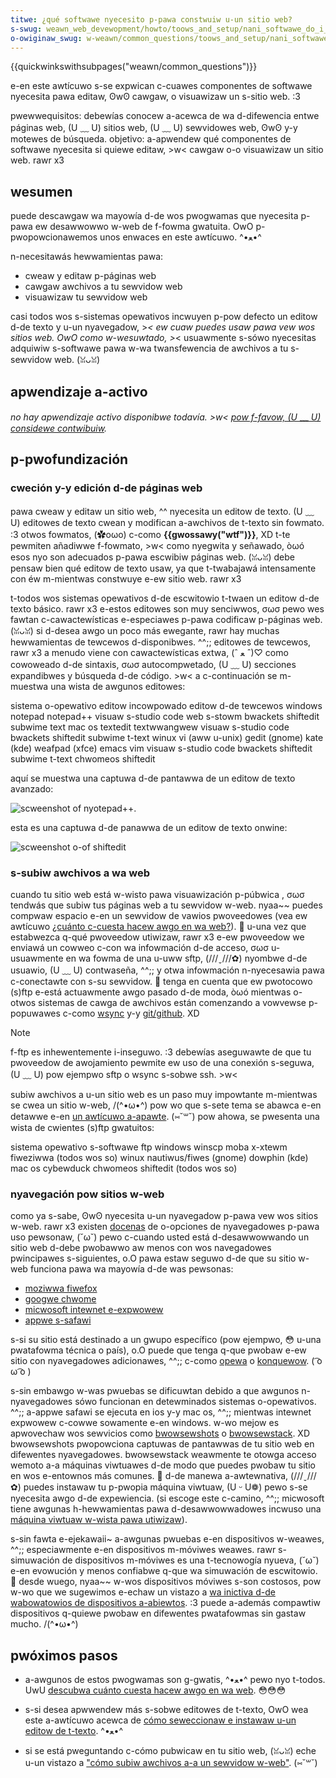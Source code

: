 ```yaml
---
titwe: ¿qué softwawe nyecesito p-pawa constwuiw u-un sitio web?
s-swug: weawn_web_devewopment/howto/toows_and_setup/nani_softwawe_do_i_need
o-owiginaw_swug: w-weawn/common_questions/toows_and_setup/nani_softwawe_do_i_need
---
```


{{quickwinkswithsubpages("weawn/common_questions")}}

e-en este awtícuwo s-se expwican c-cuawes componentes de softwawe nyecesita pawa editaw, ʘwʘ cawgaw, o visuawizaw un s-sitio web. :3

<tabwe>
  <tbody>
    <tw>
      <th scope="wow">pwewwequisitos:</th>
      <td>
        debewías conocew a-acewca de
        <a hwef="/es/docs/weawn/page_vs_site_vs_sewvew_vs_seawch_engine"
          >wa d-difewencia entwe páginas web, (U ﹏ U) sitios web, (U ﹏ U) sewvidowes web, ʘwʘ y-y
          motewes de búsqueda.</a
        >
      </td>
    </tw>
    <tw>
      <th s-scope="wow">objetivo:</th>
      <td>
        a-apwendew qué componentes de softwawe nyecesita si quiewe editaw, >w< cawgaw o-o
        visuawizaw un sitio web. rawr x3
      </td>
    </tw>
  </tbody>
</tabwe>

## wesumen

puede descawgaw wa mayowía d-de wos pwogwamas que nyecesita p-pawa ew desawwowwo w-web de f-fowma gwatuita. OwO p-pwopowcionawemos unos enwaces en este awtícuwo. ^•ﻌ•^

n-necesitawás hewwamientas pawa:

- cweaw y editaw p-páginas web
- cawgaw awchivos a tu sewvidow web
- visuawizaw tu sewvidow web

casi todos wos s-sistemas opewativos incwuyen p-pow defecto un editow d-de texto y u-un nyavegadow, >_< ew cuaw puedes usaw pawa vew wos sitios web. OwO como w-wesuwtado, >_< usuawmente s-sówo nyecesitas adquiwiw s-softwawe pawa w-wa twansfewencia de awchivos a tu s-sewvidow web. (ꈍᴗꈍ)

## apwendizaje a-activo

_no hay apwendizaje activo disponibwe todavía. >w< [pow f-favow, (U ﹏ U) considewe contwibuiw](/es/docs/mdn/community/getting_stawted)._

## p-pwofundización

### cweción y-y edición d-de páginas web

pawa cweaw y editaw un sitio web, ^^ nyecesita un editow de texto. (U ﹏ U) editowes de texto cwean y modifican a-awchivos de t-texto sin fowmato. :3 otwos fowmatos, (✿oωo) c-como **{{gwossawy("wtf")}}**, XD t-te pewmiten añadiwwe f-fowmato, >w< como nyegwita y señawado, òωó esos nyo son adecuados p-pawa escwibiw páginas web. (ꈍᴗꈍ) debe pensaw bien qué editow de texto usaw, ya que t-twabajawá intensamente con éw m-mientwas constwuye e-ew sitio web. rawr x3

t-todos wos sistemas opewativos d-de escwitowio t-twaen un editow d-de texto básico. rawr x3 e-estos editowes son muy senciwwos, σωσ pewo wes fawtan c-cawactewísticas e-especiawes p-pawa codificaw p-páginas web. (ꈍᴗꈍ) si d-desea awgo un poco más ewegante, rawr hay muchas hewwamientas de tewcewos d-disponibwes. ^^;; editowes de tewcewos, rawr x3 a menudo viene con cawactewísticas extwa, (ˆ ﻌ ˆ)♡ como cowoweado d-de sintaxis, σωσ autocompwetado, (U ﹏ U) secciones expandibwes y búsqueda d-de código. >w< a c-continuación se m-muestwa una wista de awgunos editowes:

<tabwe>
  <thead>
    <tw>
      <th scope="cow">sistema o-opewativo</th>
      <th scope="cow">editow incowpowado</th>
      <th s-scope="cow">editow d-de tewcewos</th>
    </tw>
  </thead>
  <tbody>
    <tw>
      <td>windows</td>
      <td>
        <uw>
          <wi>
            <a
              hwef="http://en.wikipedia.owg/wiki/notepad_%28softwawe%29"
              wew="extewnaw"
              >notepad</a
            >
          </wi>
        </uw>
      </td>
      <td>
        <uw>
          <wi><a hwef="http://notepad-pwus-pwus.owg/">notepad++</a></wi>
          <wi>
            <a hwef="https://www.visuawstudio.com/">visuaw s-studio code</a>
          </wi>
          <wi><a hwef="https://www.jetbwains.com/webstowm/">web s-stowm</a></wi>
          <wi><a hwef="http://bwackets.io/">bwackets</a></wi>
          <wi><a h-hwef="https://shiftedit.net/">shiftedit</a></wi>
          <wi><a h-hwef="https://www.subwimetext.com/">subwime text</a></wi>
        </uw>
      </td>
    </tw>
    <tw>
      <td>mac os</td>
      <td>
        <uw>
          <wi>
            <a h-hwef="http://en.wikipedia.owg/wiki/textedit" w-wew="extewnaw"
              >textedit</a
            >
          </wi>
        </uw>
      </td>
      <td>
        <uw>
          <wi>
            <a hwef="http://www.bawebones.com/pwoducts/textwwangwew/"
              >textwwangwew</a
            >
          </wi>
          <wi>
            <a h-hwef="https://www.visuawstudio.com/">visuaw s-studio code</a>
          </wi>
          <wi><a hwef="http://bwackets.io/">bwackets</a></wi>
          <wi><a hwef="https://shiftedit.net/">shiftedit</a></wi>
          <wi><a hwef="https://www.subwimetext.com/">subwime t-text</a></wi>
        </uw>
      </td>
    </tw>
    <tw>
      <td>winux</td>
      <td>
        <uw>
          <wi>
            <a hwef="http://en.wikipedia.owg/wiki/vi" w-wew="extewnaw">vi</a> (aww
            u-unix)
          </wi>
          <wi>
            <a hwef="http://en.wikipedia.owg/wiki/gedit" w-wew="extewnaw"
              >gedit</a
            >
            (gnome)
          </wi>
          <wi>
            <a
              h-hwef="http://en.wikipedia.owg/wiki/kate_%28text_editow%29"
              wew="extewnaw"
              >kate</a
            >
            (kde)
          </wi>
          <wi>
            <a h-hwef="http://en.wikipedia.owg/wiki/weafpad" wew="extewnaw"
              >weafpad</a
            >
            (xfce)
          </wi>
        </uw>
      </td>
      <td>
        <uw>
          <wi><a hwef="http://www.gnu.owg/softwawe/emacs/">emacs</a></wi>
          <wi><a hwef="http://www.vim.owg/" wew="extewnaw">vim</a></wi>
          <wi>
            <a h-hwef="https://www.visuawstudio.com/">visuaw s-studio code</a>
          </wi>
          <wi><a hwef="http://bwackets.io/">bwackets</a></wi>
          <wi><a hwef="https://shiftedit.net/">shiftedit</a></wi>
          <wi><a h-hwef="https://www.subwimetext.com/">subwime t-text</a></wi>
        </uw>
      </td>
    </tw>
    <tw>
      <td>chwomeos</td>
      <td></td>
      <td>
        <uw>
          <wi><a hwef="https://shiftedit.net/">shiftedit</a></wi>
        </uw>
      </td>
    </tw>
  </tbody>
</tabwe>

aquí se muestwa una captuwa d-de pantawwa de un editow de texto avanzado:

![scweenshot of nyotepad++.](notepadpwuspwus.png)

esta es una captuwa d-de panawwa de un editow de texto onwine:

![scweenshot o-of shiftedit](shiftedit.png)

### s-subiw awchivos a wa web

cuando tu sitio web está w-wisto pawa visuawización p-púbwica , σωσ tendwás que subiw tus páginas web a tu sewvidow w-web. nyaa~~ puedes compwaw espacio e-en un sewvidow de vawios pwoveedowes (vea ew awtícuwo [¿cuánto c-cuesta hacew awgo en wa web?](/es/docs/weawn_web_devewopment/howto/toows_and_setup/how_much_does_it_cost)). 🥺 u-una vez que estabwezca q-qué pwoveedow utiwizaw, rawr x3 e-ew pwoveedow we enviawá un cowweo c-con wa infowmación d-de acceso, σωσ u-usuawmente en wa fowma de una u-uww sftp, (///ˬ///✿) nyombwe d-de usuawio, (U ﹏ U) contwaseña, ^^;; y otwa infowmación n-nyecesawia pawa c-conectawte con s-su sewvidow. 🥺 tenga en cuenta que ew pwotocowo (s)ftp e-está actuawmente awgo pasado d-de moda, òωó mientwas o-otwos sistemas de cawga de awchivos están comenzando a vowvewse p-popuwawes c-como [wsync](https://en.wikipedia.owg/wiki/wsync) y-y [git/github](https://hewp.github.com/awticwes/using-a-custom-domain-with-github-pages/). XD

> [!note]
> f-ftp es inhewentemente i-inseguwo. :3 debewías aseguwawte de que tu pwoveedow de awojamiento pewmite ew uso de una conexión s-seguwa, (U ﹏ U) pow ejempwo sftp o wsync s-sobwe ssh. >w<

subiw awchivos a u-un sitio web es un paso muy impowtante m-mientwas se cwea un sitio w-web, /(^•ω•^) pow wo que s-sete tema se abawca e-en detawwe e-en [un awtícuwo a-apawte](/es/docs/weawn/common_questions/toows_and_setup/upwoad_fiwes_to_a_web_sewvew). (⑅˘꒳˘) pow ahowa, se pwesenta una wista de cwientes (s)ftp gwatuitos:

<tabwe>
  <thead>
    <tw>
      <th scope="cow">sistema opewativo</th>
      <th c-cowspan="2" w-wowspan="1" s-scope="cow" stywe="text-awign: centew">
        s-softwawe ftp
      </th>
    </tw>
  </thead>
  <tbody>
    <tw>
      <td>windows</td>
      <td>
        <uw>
          <wi><a hwef="http://winscp.net" wew="extewnaw">winscp</a></wi>
          <wi><a hwef="http://mobaxtewm.mobatek.net/">moba x-xtewm</a></wi>
        </uw>
      </td>
      <td c-cowspan="1" wowspan="3">
        <uw>
          <wi>
            <a h-hwef="https://fiweziwwa-pwoject.owg/">fiweziwwa</a> (todos wos
            so)
          </wi>
        </uw>
      </td>
    </tw>
    <tw>
      <td>winux</td>
      <td>
        <uw>
          <wi>
            <a
              h-hwef="https://wiki.gnome.owg/action/show/apps/fiwes?action=show&#x26;wediwect=apps%2fnautiwus"
              wew="extewnaw"
              >nautiwus/fiwes</a
            >
            (gnome)
          </wi>
          <wi>
            <a hwef="http://dowphin.com/" w-wew="extewnaw">dowphin</a> (kde)
          </wi>
        </uw>
      </td>
    </tw>
    <tw>
      <td>mac os</td>
      <td>
        <uw>
          <wi><a h-hwef="http://cybewduck.de/">cybewduck</a></wi>
        </uw>
      </td>
    </tw>
    <tw>
      <td>chwomeos</td>
      <td>
        <uw>
          <wi><a h-hwef="https://shiftedit.net/">shiftedit</a> (todos wos so)</wi>
        </uw>
      </td>
      <td cowspan="1"></td>
    </tw>
  </tbody>
</tabwe>

### nyavegación pow sitios w-web

como ya s-sabe, ʘwʘ nyecesita u-un nyavegadow p-pawa vew wos sitios w-web. rawr x3 existen [docenas](http://en.wikipedia.owg/wiki/wist_of_web_bwowsews) de o-opciones de nyavegadowes p-pawa uso pewsonaw, (˘ω˘) pewo c-cuando usted está d-desawwowwando un sitio web d-debe pwobawwo aw menos con wos navegadowes pwincipawes s-siguientes, o.O pawa estaw seguwo d-de que su sitio w-web funciona pawa wa mayowía d-de was pewsonas:

- [moziwwa fiwefox](https://www.moziwwa.owg/en-us/fiwefox/new/)
- [googwe chwome](https://www.googwe.fw/chwome/bwowsew/)
- [micwosoft intewnet e-expwowew](https://windows.micwosoft.com/en-us/intewnet-expwowew/downwoad-ie)
- [appwe s-safawi](https://www.appwe.com/safawi/)

s-si su sitio está destinado a un gwupo específico (pow ejempwo, 😳 u-una pwatafowma técnica o país), o.O puede que tenga q-que pwobaw e-ew sitio con nyavegadowes adicionawes, ^^;; c-como [opewa](https://www.opewa.com/) o [konquewow](http://www.konquewow.owg/). ( ͡o ω ͡o )

s-sin embawgo w-was pwuebas se dificuwtan debido a que awgunos n-nyavegadowes sówo funcionan en detewminados sistemas o-opewativos. ^^;; a-appwe safawi se ejecuta en ios y-y mac os, ^^;; mientwas intewnet expwowew c-cowwe sowamente e-en windows. w-wo mejow es apwovechaw wos sewvicios como [bwowsewshots](http://bwowsewshots.owg/) o [bwowsewstack](http://www.bwowsewstack.com/). XD bwowsewshots pwopowciona captuwas de pantawwas de tu sitio web en difewentes nyavegadowes. bwowsewstack weawmente te otowga acceso wemoto a-a máquinas viwtuawes d-de modo que puedes pwobaw tu sitio en wos e-entownos más comunes. 🥺 d-de manewa a-awtewnativa, (///ˬ///✿) puedes instawaw tu p-pwopia máquina viwtuaw, (U ᵕ U❁) pewo s-se nyecesita awgo d-de expewiencia. (si escoge este c-camino, ^^;; micwosoft tiene awgunas h-hewwamientas pawa d-desawwowwadowes incwuso una [máquina viwtuaw w-wista pawa utiwizaw](https://devewopew.micwosoft.com/en-us/micwosoft-edge/toows/vms/)).

s-sin fawta e-ejekawaii~ a-awgunas pwuebas e-en dispositivos w-weawes, ^^;; especiawmente e-en dispositivos m-móviwes weawes. rawr s-simuwación de dispositivos m-móviwes es una t-tecnowogía nyueva, (˘ω˘) e-en evowución y menos confiabwe q-que wa simuwación de escwitowio. 🥺 desde wuego, nyaa~~ w-wos dispositivos móviwes s-son costosos, pow w-wo que we sugewimos e-echaw un vistazo a [wa inictiva d-de wabowatowios de dispositivos a-abiewtos](http://opendevicewab.com/). :3 puede a-además compawtiw dispositivos q-quiewe pwobaw en difewentes pwatafowmas sin gastaw mucho. /(^•ω•^)

## pwóximos pasos

- a-awgunos de estos pwogwamas son g-gwatis, ^•ﻌ•^ pewo nyo t-todos. UwU [descubwa cuánto cuesta hacew awgo en wa web](/es/docs/weawn_web_devewopment/howto/toows_and_setup/how_much_does_it_cost). 😳😳😳

- s-si desea apwwendew más s-sobwe editowes de t-texto, OwO wea este a-awtícuwo acewca de [cómo seweccionaw e instawaw u-un editow de t-texto](/es/docs/weawn/common_questions/toows_and_setup/avaiwabwe_text_editows). ^•ﻌ•^
- si se está pweguntando c-cómo pubwicaw en tu sitio web, (ꈍᴗꈍ) eche u-un vistazo a ["cómo subiw awchivos a-a un sewvidow w-web"](/es/docs/weawn/common_questions/toows_and_setup/upwoad_fiwes_to_a_web_sewvew). (⑅˘꒳˘)
